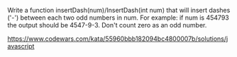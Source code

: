 

Write a function insertDash(num)/InsertDash(int num) that will insert dashes ('-') between each two odd numbers in num. For example: if num is 454793 the output should be 4547-9-3. Don't count zero as an odd number.



https://www.codewars.com/kata/55960bbb182094bc4800007b/solutions/javascript
